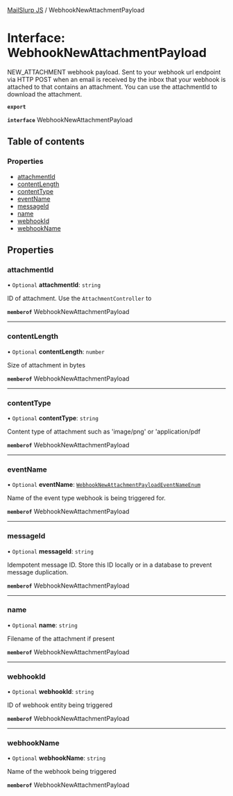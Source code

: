 [MailSlurp JS](../README.md) / WebhookNewAttachmentPayload

# Interface: WebhookNewAttachmentPayload

NEW_ATTACHMENT webhook payload. Sent to your webhook url endpoint via HTTP POST when an email is received by the inbox that your webhook is attached to that contains an attachment. You can use the attachmentId to download the attachment.

**`export`**

**`interface`** WebhookNewAttachmentPayload

## Table of contents

### Properties

- [attachmentId](WebhookNewAttachmentPayload.md#attachmentid)
- [contentLength](WebhookNewAttachmentPayload.md#contentlength)
- [contentType](WebhookNewAttachmentPayload.md#contenttype)
- [eventName](WebhookNewAttachmentPayload.md#eventname)
- [messageId](WebhookNewAttachmentPayload.md#messageid)
- [name](WebhookNewAttachmentPayload.md#name)
- [webhookId](WebhookNewAttachmentPayload.md#webhookid)
- [webhookName](WebhookNewAttachmentPayload.md#webhookname)

## Properties

### attachmentId

• `Optional` **attachmentId**: `string`

ID of attachment. Use the `AttachmentController` to

**`memberof`** WebhookNewAttachmentPayload

___

### contentLength

• `Optional` **contentLength**: `number`

Size of attachment in bytes

**`memberof`** WebhookNewAttachmentPayload

___

### contentType

• `Optional` **contentType**: `string`

Content type of attachment such as 'image/png' or 'application/pdf

**`memberof`** WebhookNewAttachmentPayload

___

### eventName

• `Optional` **eventName**: [`WebhookNewAttachmentPayloadEventNameEnum`](../enums/WebhookNewAttachmentPayloadEventNameEnum.md)

Name of the event type webhook is being triggered for.

**`memberof`** WebhookNewAttachmentPayload

___

### messageId

• `Optional` **messageId**: `string`

Idempotent message ID. Store this ID locally or in a database to prevent message duplication.

**`memberof`** WebhookNewAttachmentPayload

___

### name

• `Optional` **name**: `string`

Filename of the attachment if present

**`memberof`** WebhookNewAttachmentPayload

___

### webhookId

• `Optional` **webhookId**: `string`

ID of webhook entity being triggered

**`memberof`** WebhookNewAttachmentPayload

___

### webhookName

• `Optional` **webhookName**: `string`

Name of the webhook being triggered

**`memberof`** WebhookNewAttachmentPayload

